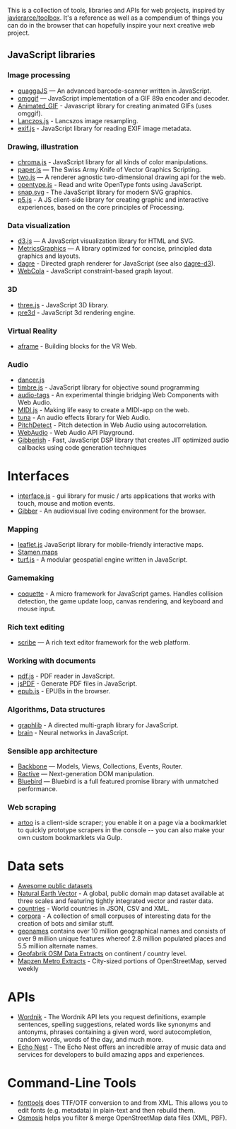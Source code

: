 This is a collection of tools, libraries and APIs for web projects, inspired by [javierarce/toolbox](https://github.com/javierarce/toolbox). It's a reference as well as a compendium of things you can do in the browser that can hopefully inspire your next creative web project.

## JavaScript libraries

### Image processing

* [quaggaJS](https://github.com/serratus/quaggaJS) — An advanced barcode-scanner written in JavaScript.
* [omggif](https://github.com/deanm/omggif) — JavaScript implementation of a GIF 89a encoder and decoder.
* [Animated_GIF](https://github.com/sole/Animated_GIF) - Javascript library for creating animated GIFs (uses omggif).
* [Lanczos.js](https://github.com/mudcube/Lanczos.js) - Lancszos image resampling.
* [exif.js](https://github.com/jseidelin/exif-js) - JavaScript library for reading EXIF image metadata.

### Drawing, illustration

* [chroma.js](https://github.com/gka/chroma.js) - JavaScript library for all kinds of color manipulations.
* [paper.js](https://github.com/paperjs/paper.js) — The Swiss Army Knife of Vector Graphics Scripting.
* [two.js](https://github.com/jonobr1/two.js) — A renderer agnostic two-dimensional drawing api for the web.
* [opentype.js](https://github.com/nodebox/opentype.js) - Read and write OpenType fonts using JavaScript.
* [snap.svg](https://github.com/adobe-webplatform/Snap.svg) - The JavaScript library for modern SVG graphics.
* [p5.js](https://github.com/lmccart/p5.js) - A JS client-side library for creating graphic and interactive experiences, based on the core principles of Processing.

### Data visualization

* [d3.js](https://github.com/mbostock/d3) — A JavaScript visualization library for HTML and SVG.
* [MetricsGraphics](https://github.com/mozilla/metrics-graphics) — A library optimized for concise, principled data graphics and layouts.
* [dagre](https://github.com/cpettitt/dagre) - Directed graph renderer for JavaScript (see also [dagre-d3](https://github.com/cpettitt/dagre-d3)).
* [WebCola](https://github.com/tgdwyer/WebCola) - JavaScript constraint-based graph layout.


### 3D

* [three.js](https://github.com/mrdoob/three.js/) - JavaScript 3D library.
* [pre3d](https://github.com/deanm/pre3d/) - JavaScript 3d rendering engine.

### Virtual Reality

* [aframe](https://aframe.io/) - Building blocks for the VR Web.

### Audio

* [dancer.js](https://github.com/jsantell/dancer.js)
* [timbre.js](https://github.com/mohayonao/timbre.js/) - JavaScript library for objective sound programming 
* [audio-tags](https://github.com/sole/audio-tags) - An experimental thingie bridging Web Components with Web Audio.
* [MIDI.js](https://github.com/mudcube/MIDI.js) - Making life easy to create a MIDI-app on the web.
* [tuna](https://github.com/Dinahmoe/tuna) - An audio effects library for Web Audio.
* [PitchDetect](https://github.com/cwilso/PitchDetect) - Pitch detection in Web Audio using autocorrelation.
* [WebAudio](https://github.com/cwilso/WebAudio) - Web Audio API Playground.
* [Gibberish](https://github.com/charlieroberts/Gibberish) - Fast, JavaScript DSP library that creates JIT optimized audio callbacks using code generation techniques

# Interfaces

* [interface.js](https://github.com/charlieroberts/interface.js) - gui library for music / arts applications that works with touch, mouse and motion events.
* [Gibber](https://github.com/charlieroberts/Gibber) - An audiovisual live coding environment for the browser.

### Mapping

* [leaflet.js](https://github.com/Leaflet/Leaflet) JavaScript library for mobile-friendly interactive maps.
* [Stamen maps](https://github.com/stamen/maps.stamen.com)
* [turf.js](https://github.com/Turfjs/turf) - A modular geospatial engine written in JavaScript.

### Gamemaking

* [coquette](https://github.com/maryrosecook/coquette) - A micro framework for JavaScript games. Handles collision detection, the game update loop, canvas rendering, and keyboard and mouse input.

### Rich text editing

* [scribe](https://github.com/guardian/scribe) — A rich text editor framework for the web platform.

### Working with documents

* [pdf.js](https://github.com/mozilla/pdf.js/) - PDF reader in JavaScript.
* [jsPDF](https://github.com/MrRio/jsPDF) - Generate PDF files in JavaScript. 
* [epub.js](https://github.com/futurepress/epub.js/) - EPUBs in the browser.

### Algorithms, Data structures

* [graphlib](https://github.com/cpettitt/graphlib) - A directed multi-graph library for JavaScript.
* [brain](https://github.com/harthur/brain) - Neural networks in JavaScript.

### Sensible app architecture

* [Backbone](https://github.com/jashkenas/backbone) — Models, Views, Collections, Events, Router.
* [Ractive](https://github.com/ractivejs/ractive) — Next-generation DOM manipulation.
* [Bluebird](https://github.com/petkaantonov/bluebird) — Bluebird is a full featured promise library with unmatched performance.

### Web scraping

* [artoo](https://github.com/medialab/artoo) is a client-side scraper; you enable it on a page via a bookmarklet to quickly prototype scrapers in the console -- you can also make your own custom bookmarklets via Gulp.

# Data sets

* [Awesome public datasets](https://github.com/caesar0301/awesome-public-datasets)
* [Natural Earth Vector](https://github.com/nvkelso/natural-earth-vector) - A global, public domain map dataset available at three scales and featuring tightly integrated vector and raster data.
* [countries](https://github.com/mledoze/countries) - World countries in JSON, CSV and XML.
* [corpora](https://github.com/dariusk/corpora) - A collection of small corpuses of interesting data for the creation of bots and similar stuff.
* [geonames](http://www.geonames.org/export/) contains over 10 million geographical names and consists of over 9 million unique features whereof 2.8 million populated places and 5.5 million alternate names.
* [Geofabrik OSM Data Extracts](http://download.geofabrik.de/) on continent / country level.
* [Mapzen Metro Extracts](https://mapzen.com/data/metro-extracts) - City-sized portions of OpenStreetMap, served weekly 


# APIs

* [Wordnik](http://developer.wordnik.com/) - The Wordnik API lets you request definitions, example sentences, spelling suggestions, related words like synonyms and antonyms, phrases containing a given word, word autocompletion, random words, words of the day, and much more.
* [Echo Nest](http://developer.echonest.com/) - The Echo Nest offers an incredible array of music data and services for developers to build amazing apps and experiences.

# Command-Line Tools

* [fonttools](https://github.com/behdad/fonttools/) does TTF/OTF conversion to and from XML. This allows you to edit fonts (e.g. metadata) in plain-text and then rebuild them.
* [Osmosis](http://wiki.openstreetmap.org/wiki/Osmosis) helps you filter & merge OpenStreetMap data files (XML, PBF).
